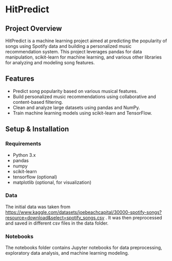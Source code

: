 # HitPredict

## Project Overview

HitPredict is a machine learning project aimed at predicting the popularity of songs using Spotify data and building a personalized music recommendation system. This project leverages pandas for data manipulation, scikit-learn for machine learning, and various other libraries for analyzing and modeling song features.

## Features

- Predict song popularity based on various musical features.
- Build personalized music recommendations using collaborative and content-based filtering.
- Clean and analyze large datasets using pandas and NumPy.
- Train machine learning models using scikit-learn and TensorFlow.

## Setup & Installation

### Requirements

- Python 3.x
- pandas
- numpy
- scikit-learn
- tensorflow (optional)
- matplotlib (optional, for visualization)

### Data

The initial data was taken from https://www.kaggle.com/datasets/joebeachcapital/30000-spotify-songs?resource=download&select=spotify_songs.csv . It was then preprocessed and saved in different csv files in the data folder.

### Notebooks

The notebooks folder contains Jupyter notebooks for data preprocessing, exploratory data analysis, and machine learning modeling.